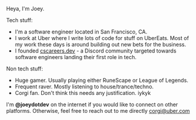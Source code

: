 Heya, I'm Joey.

Tech stuff:

- I'm a software engineer located in San Francisco, CA.
- I work at Uber where I write lots of code for stuff on UberEats. Most of my work these days is around building out new bets for the business.
- I founded [cscareers.dev](https://cscareers.dev) - a Discord community targeted towards software engineers landing their first role in tech.

Non tech stuff:
- Huge gamer. Usually playing either RuneScape or League of Legends.
- Frequent raver. Mostly listening to house/trance/techno.
- Corgi fan. Don't think this needs any justification. iykyk

I'm **@joeydotdev** on the internet if you would like to connect on other platforms. Otherwise, feel free to reach out to me directly corgi@uber.com
